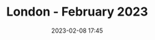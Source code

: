 ---
templateKey: 'event-page'
eventId: ebed2abe-aefb-4ad5-8c9c-edd8fb92332a
title: London - February 2023
sup: "Join us for the 1st Sitecore Technical User Group meetup of 2023, along with pizza and drinks.
Hosted at Avanade's London Office, there will be talks from experts from the Sitecore community as well as time to catch up with contacts and make new connections."
intro: "<p>**Please note this event was previously scheduled for Feb 1st, but has now moved to Feb 8th due to [announced train strikes](https://www.nationalrail.co.uk/service_disruptions/industrialaction.aspx#IA_FEB).**</p>

<p>Join us for the 1st Sitecore Technical User Group meetup of 2023, along with pizza and drinks.</p>

<p>Hosted at Avanade's London Office, there will be talks from experts from the Sitecore community as well as time to catch up with contacts and make new connections.</p>

<p>We will be following all government advice for hosting events to ensure that attendees are safe and comfortable.</p>

<p>Please sign in and RSVP at the bottom of this page, so we can keep track of numbers for food and drinks.</p>

<p>Looking forward to seeing you all there.</p>

<p>One more thing, if you're considering a new role then check out [open Avanade Sitecore careers](https://careers.avanade.com/jobsengb/SearchJobs/sitecore?3_56_3=19799).</p>"
date: 2023-02-08 17:45
dateConfirmed: true
showOnlineRsvp: false
talksTbc: false
sponsors: Avanade
venue:
  name: Avanade 
  address: 30 Cannon St, London EC4M 6XH
  position: 
  details: ""
agenda:
  - agenda-item:
    time: "17:45"
    value: Arrival and networking
  - talk:
    time: "TBC"
    who: "James Darrall - European Practice Lead (Sitecore) at Avanade"
    intro: "Lessons Learned and Experience Gained Implementing Content Hub at Scale"
    description: ""    
  - talk:
    time: "TBC"
    who: "Sumith Damodaran - Sr. Product Manager, Experience Platform at Sitecore"
    intro: "Unwrapping the new Engagement Cloud JS SDK"
    description: ""
  - talk:
    time: "TBC"
    who: "Sarah O'Reilly - Principal Solution Engineer at Sitecore"
    intro: "Leverage Sitecore Connect for Sitecore CDP"
    description: ""    
  - agenda-item:
    time: "20:30"
    value: Close
meta:
  metaTitle: Sitecore User Group - London February 2023
  metaDescription: Join us for the 1st London Sitecore Technical User Group meetup of 2023
  metaKeywords: sitecore, user group, london, Avanade
---